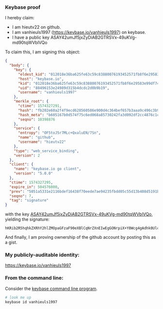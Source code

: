 ### Keybase proof

I hereby claim:

  * I am hieutv22 on github.
  * I am vanhieuls1997 (https://keybase.io/vanhieuls1997) on keybase.
  * I have a public key ASAY42umJf5jxZyDiAB2GTRSVx-49uKVg-md90tqWVblVQo

To claim this, I am signing this object:

```json
{
  "body": {
    "key": {
      "eldest_kid": "012018e36ba625fe63c59c83880076193452571fb8f6e29583e99df74b6a5956e5550a",
      "host": "keybase.io",
      "kid": "012018e36ba625fe63c59c83880076193452571fb8f6e29583e99df74b6a5956e5550a",
      "uid": "88496153e24989d315b4dcdc2d0b9b19",
      "username": "vanhieuls1997"
    },
    "merkle_root": {
      "ctime": 1574327291,
      "hash": "fb202e60a2f4f9ecd628560586e900d4c364bef657b3aaa9c496c3b9bccc198d4f74f119809b17f3bb04f025fdb26e918240c5e36c5f24a4ef269a2aad39907a",
      "hash_meta": "b605167b0d574f75c6ed068a85730242fa3d092df2cc4876c1ced2ae05fd1020",
      "seqno": 10398876
    },
    "service": {
      "entropy": "OF5toJ5r7MLc+QxaluEN/7Sn",
      "name": "github",
      "username": "hieutv22"
    },
    "type": "web_service_binding",
    "version": 2
  },
  "client": {
    "name": "keybase.io go client",
    "version": "5.0.0"
  },
  "ctime": 1574327295,
  "expire_in": 504576000,
  "prev": "5051a5331e2116bdef16438f70eede7ae94235fbdd05c55d13b408d5191b8e63",
  "seqno": 7,
  "tag": "signature"
}
```

with the key [ASAY42umJf5jxZyDiAB2GTRSVx-49uKVg-md90tqWVblVQo](https://keybase.io/vanhieuls1997), yielding the signature:

```
hKRib2R5hqhkZXRhY2hlZMOpaGFzaF90eXBlCqNrZXnEIwEgGONrpiX+Y8Wcg4gAdhk0UlcfuPbilYPpnfdLallW5VUKp3BheWxvYWTESpcCB8QgUFGlMx4hFr3vFkOPcO7eeulCNfvdBcVdE7QI1RkbjmPEIM9pYakpKF1rxEGlhl0IjlGvWDIRtL/NLpv9q9mgDvmaAgHCo3NpZ8RAewf58FUHHM6Jt3bQsk3cJASzio84lbOb3Wd3jX8KedMl+5F+hyfJv19fO/aU8gBtYBYrPgEfr8bhtY++WH4cBahzaWdfdHlwZSCkaGFzaIKkdHlwZQildmFsdWXEIKJmsDurFG4utjv1gnYRnceULC+DYFGLzh5G11aoIYixo3RhZ80CAqd2ZXJzaW9uAQ==

```

And finally, I am proving ownership of the github account by posting this as a gist.

### My publicly-auditable identity:

https://keybase.io/vanhieuls1997

### From the command line:

Consider the [keybase command line program](https://keybase.io/download).

```bash
# look me up
keybase id vanhieuls1997
```